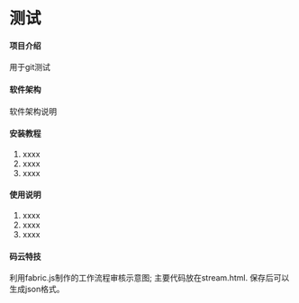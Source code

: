 # 测试

#### 项目介绍
用于git测试

#### 软件架构
软件架构说明


#### 安装教程

1. xxxx
2. xxxx
3. xxxx

#### 使用说明

1. xxxx
2. xxxx
3. xxxx

#### 码云特技
利用fabric.js制作的工作流程审核示意图;
主要代码放在stream.html.
保存后可以生成json格式。
